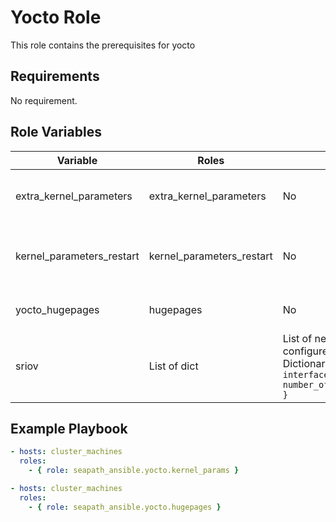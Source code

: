 # Yocto Role

This role contains the prerequisites for yocto

## Requirements

No requirement.

## Role Variables

| Variable                  | Roles                     | Required | Type    | Default | Comments                                  |
|---------------------------|---------------------------|----------|---------|---------|-------------------------------------------|
| extra_kernel_parameters   | extra_kernel_parameters   | No       | String  |         | Extra kernel parameter to set             |
| kernel_parameters_restart | kernel_parameters_restart | No       | Bool    | false   | Restart after the kernel parameter update |
| yocto_hugepages           | hugepages                 | No       | Integer | 0       | One GB hugepages to allocate              |
| sriov                     | List of dict | List of network interfaces to configure for SR-IOV use. Dictionary list: `{ interface_name: number_of_interface_to_create }`             |


## Example Playbook

```yaml
- hosts: cluster_machines
  roles:
    - { role: seapath_ansible.yocto.kernel_params }

- hosts: cluster_machines
  roles:
    - { role: seapath_ansible.yocto.hugepages }
```
